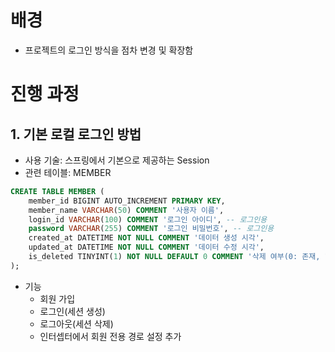 # 배경
- 프로젝트의 로그인 방식을 점차 변경 및 확장함

# 진행 과정
## 1. 기본 로컬 로그인 방법
- 사용 기술: 스프링에서 기본으로 제공하는 Session
- 관련 테이블: MEMBER
```sql
CREATE TABLE MEMBER (
    member_id BIGINT AUTO_INCREMENT PRIMARY KEY,
    member_name VARCHAR(50) COMMENT '사용자 이름',
    login_id VARCHAR(100) COMMENT '로그인 아이디', -- 로그인용
    password VARCHAR(255) COMMENT '로그인 비밀번호', -- 로그인용
    created_at DATETIME NOT NULL COMMENT '데이터 생성 시각',
    updated_at DATETIME NOT NULL COMMENT '데이터 수정 시각',
    is_deleted TINYINT(1) NOT NULL DEFAULT 0 COMMENT '삭제 여부(0: 존재, 1: 삭제)'
);
```
- 기능
    - 회원 가입
    - 로그인(세션 생성)
    - 로그아웃(세션 삭제)
    - 인터셉터에서 회원 전용 경로 설정 추가

